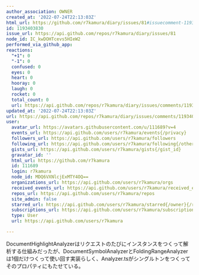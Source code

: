 ```yaml
---
author_association: OWNER
created_at: '2022-07-24T22:13:03Z'
html_url: https://github.com/r7kamura/diary/issues/81#issuecomment-1193403830
id: 1193403830
issue_url: https://api.github.com/repos/r7kamura/diary/issues/81
node_id: IC_kwDOHTcevs5HIeW2
performed_via_github_app: 
reactions:
  "+1": 0
  "-1": 0
  confused: 0
  eyes: 0
  heart: 0
  hooray: 0
  laugh: 0
  rocket: 0
  total_count: 0
  url: https://api.github.com/repos/r7kamura/diary/issues/comments/1193403830/reactions
updated_at: '2022-07-24T22:13:03Z'
url: https://api.github.com/repos/r7kamura/diary/issues/comments/1193403830
user:
  avatar_url: https://avatars.githubusercontent.com/u/111689?v=4
  events_url: https://api.github.com/users/r7kamura/events{/privacy}
  followers_url: https://api.github.com/users/r7kamura/followers
  following_url: https://api.github.com/users/r7kamura/following{/other_user}
  gists_url: https://api.github.com/users/r7kamura/gists{/gist_id}
  gravatar_id: ''
  html_url: https://github.com/r7kamura
  id: 111689
  login: r7kamura
  node_id: MDQ6VXNlcjExMTY4OQ==
  organizations_url: https://api.github.com/users/r7kamura/orgs
  received_events_url: https://api.github.com/users/r7kamura/received_events
  repos_url: https://api.github.com/users/r7kamura/repos
  site_admin: false
  starred_url: https://api.github.com/users/r7kamura/starred{/owner}{/repo}
  subscriptions_url: https://api.github.com/users/r7kamura/subscriptions
  type: User
  url: https://api.github.com/users/r7kamura

---
```

DocumentHighlightAnalyzerはリクエストのたびにインスタンスをつくって解析する仕組みだったが、DocumentSymbolAnalyzerとFoldingRangeAnalyzerは1個だけつくって使い回す実装らしく、Analyzer.tsがシングルトンをつくってそのプロパティにもたせている。